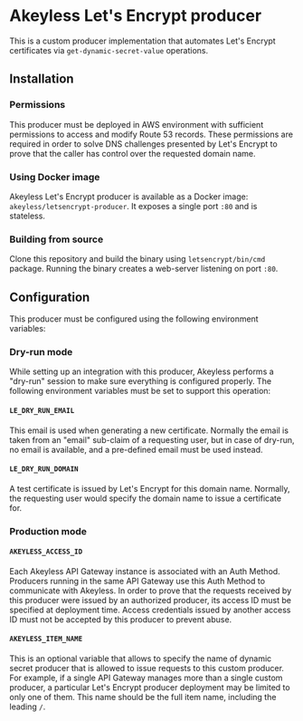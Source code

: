 # Akeyless Let's Encrypt producer

This is a custom producer implementation that automates Let's Encrypt
certificates via `get-dynamic-secret-value` operations.

## Installation

### Permissions

This producer must be deployed in AWS environment with sufficient permissions
to access and modify Route 53 records. These permissions are required in order
to solve DNS challenges presented by Let's Encrypt to prove that the caller has
control over the requested domain name.

### Using Docker image

Akeyless Let's Encrypt producer is available as a Docker image:
`akeyless/letsencrypt-producer`. It exposes a single port `:80` and is
stateless.

### Building from source

Clone this repository and build the binary using `letsencrypt/bin/cmd` package.
Running the binary creates a web-server listening on port `:80`.

## Configuration

This producer must be configured using the following environment variables:

### Dry-run mode

While setting up an integration with this producer, Akeyless performs a
"dry-run" session to make sure everything is configured properly. The following
environment variables must be set to support this operation:

#### `LE_DRY_RUN_EMAIL`

This email is used when generating a new certificate. Normally the email is
taken from an "email" sub-claim of a requesting user, but in case of dry-run,
no email is available, and a pre-defined email must be used instead.

#### `LE_DRY_RUN_DOMAIN`

A test certificate is issued by Let's Encrypt for this domain name. Normally,
the requesting user would specify the domain name to issue a certificate for.

### Production mode

#### `AKEYLESS_ACCESS_ID`

Each Akeyless API Gateway instance is associated with an Auth Method. Producers
running in the same API Gateway use this Auth Method to communicate with
Akeyless. In order to prove that the requests received by this producer were
issued by an authorized producer, its access ID must be specified at deployment
time. Access credentials issued by another access ID must not be accepted by
this producer to prevent abuse.

#### `AKEYLESS_ITEM_NAME`

This is an optional variable that allows to specify the name of dynamic secret
producer that is allowed to issue requests to this custom producer. For
example, if a single API Gateway manages more than a single custom producer, a
particular Let's Encrypt producer deployment may be limited to only one of
them. This name should be the full item name, including the leading `/`.
